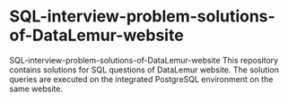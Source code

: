 # SQL-interview-problem-solutions-of-DataLemur-website

SQL-interview-problem-solutions-of-DataLemur-website
This repository contains solutions for SQL questions of DataLemur website.
The solution queries are executed on the integrated PostgreSQL environment on the same website.
